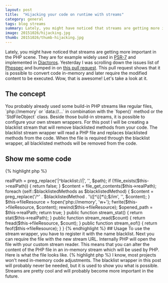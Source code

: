 ```yaml
---
layout: post
title:  "Hijacking your code on runtime with streams"
category: general
tags: blog streams
summary: Lately, you might have noticed that streams are getting more important in the PHP scene. They are for example widely used in PSR-7 and implemented in Diactoros. Yesterday I was scrolling down the issues list of phpspec and bumped in on a pull request. This pull request shows that it is possible to convert code in-memory and later require the modified content to be executed. Wow, that is awesome! Let's take a look at it.
image: 20151026/hijacking.jpg
thumb: 20151026/thumb-hijacking.jpg
---
```


<p>
    Lately, you might have noticed that streams are getting more important in the PHP scene.
    They are for example widely used in 
    <a href="http://www.php-fig.org/psr/psr-7/" target="_blank">PSR-7</a> and implemented in
    <a href="https://github.com/zendframework/zend-diactoros" target="_blank">Diactoros</a>.
    Yesterday I was scrolling down the issues list of <a href="http://phpspec.readthedocs.org/en/latest/" target="_blank">Phpspec</a> 
    and bumped in on <a href="https://github.com/phpspec/phpspec/pull/788" target="_blank">this pull request</a>.
    This pull request shows that it is possible to convert code in-memory and later require the modified content to be executed.
    Wow, that is awesome! Let's take a look at it.
</p>

## The concept
<p>
    You probably already used some build-in PHP streams like regular files, `php://memory` or `data://...` 
    in combination with the `fopen()` method or the `StdFileObject` class.
    Beside those build-in streams, it is possible to configure your own stream wrappers.
    For this post I will be creating a blacklist stream that will remove blacklisted methods from your code.
    The blacklist stream wrapper will read a PHP file and replaces blacklisted methods from the code.
    When the file is required through the blacklist wrapper, all blacklisted methods will be removed from the code.
</p>


## Show me some code

{% highlight php %}
<?php

class StreamWrapper
{

    private $realPath;
    private $fileResource;
    private static $blacklistedMethods = [];

    public static function blacklistMethod($method)
    {
        self::$blacklistedMethods[] = $method;
    }

    public function stream_open($path, $mode, $options, &$opened_path)
    {
        $this->realPath = preg_replace('|^blacklist://|', '', $path);
        if (!file_exists($this->realPath)) {
            return false;
        }

        $content = file_get_contents($this->realPath);
        foreach (self::$blacklistedMethods as $blacklistedMethod) {
            $content = preg_replace('/^' . $blacklistedMethod . '\([^\)]*\);$/im', '', $content);
        }

        $this->fileResource = fopen('php://memory', 'w+');
        fwrite($this->fileResource, $content);
        rewind($this->fileResource);

        $opened_path = $this->realPath;
        return true;
    }

    public function stream_stat()
    {
        return stat($this->realPath);
    }

    public function stream_read($count)
    {
        return fread($this->fileResource, $count);
    }

    public function stream_eof()
    {
        return feof($this->fileResource);
    }
}

{% endhighlight %}

## Usage

To use the stream wrapper, you have to register it with the name blacklist.
Next you can require the file with the new stream URL. 
Internally PHP will open the file with your custom stream reader.
This means that you can alter the content of the PHP file in an in-memory stream which will be used by PHP.
Here is what the file looks like.

{% highlight php %}
<?php
// run.php

require('StreamWrapper.php');
StreamWrapper::blacklistMethod('die');
stream_wrapper_register('blacklist', 'StreamWrapper');

require 'blacklist://test.php';
{% endhighlight %}

The above code needs a file test.php. This file looks like this:

{% highlight php %}
<?php
// test.php

die('now you see me ...');
echo('now you dont!');
{% endhighlight %}

When executing the `run.php` you will see the result:

{% highlight sh %}
$ php run.php
now you dont!
{% endhighlight %}


## What the hell did I just read...
<p>
    I know, most projects won't need in-memory code adjustments. 
    The blacklist wrapper in this post will probably never be needed, but it is used to show you what is possible.
    Streams are pretty cool and will probably become more important in the future.
</p>
